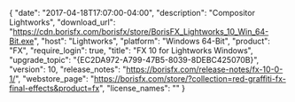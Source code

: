 {
  "date": "2017-04-18T17:07:00-04:00",
  "description": "Compositor Lightworks",
  "download_url": "https://cdn.borisfx.com/borisfx/store/BorisFX_Lightworks_10_Win_64-Bit.exe",
  "host": "Lightworks",
  "platform": "Windows 64-Bit",
  "product": "FX",
  "require_login": true,
  "title": "FX 10 for Lightworks Windows",
  "upgrade_topic": "{EC2DA972-A799-47B5-8039-8DEBC425070B}",
  "version": 10,
  "release_notes": "https://borisfx.com/release-notes/fx-10-0-1/",
  "webstore_page": "https://borisfx.com/store/?collection=red-graffiti-fx-final-effects&product=fx",
  "license_names": ""
}
